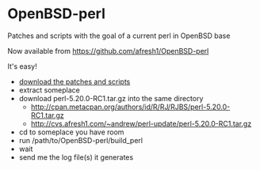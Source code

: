 OpenBSD-perl
============

Patches and scripts with the goal of a current perl in OpenBSD base

Now available from https://github.com/afresh1/OpenBSD-perl

It's easy!

* [download the patches and scripts](https://github.com/afresh1/OpenBSD-perl/archive/master.tar.gz)
* extract someplace
* download perl-5.20.0-RC1.tar.gz into the same directory
    * http://cpan.metacpan.org/authors/id/R/RJ/RJBS/perl-5.20.0-RC1.tar.gz
    * http://cvs.afresh1.com/~andrew/perl-update/perl-5.20.0-RC1.tar.gz
* cd to someplace you have room
* run /path/to/OpenBSD-perl/build_perl
* wait
* send me the log file(s) it generates
